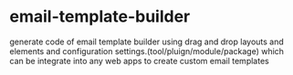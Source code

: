 # email-template-builder
generate code of email template builder using drag and drop layouts and elements and configuration settings.(tool/pluign/module/package) which can be integrate into any web apps to create custom email templates
